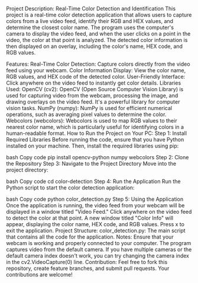 Project Description: Real-Time Color Detection and Identification
This project is a real-time color detection application that allows users to capture colors from a live video feed, identify their RGB and HEX values, and determine the closest color name. The program uses the computer's camera to display the video feed, and when the user clicks on a point in the video, the color at that point is analyzed. The detected color information is then displayed on an overlay, including the color's name, HEX code, and RGB values.

Features:
Real-Time Color Detection: Capture colors directly from the video feed using your webcam.
Color Information Display: View the color name, RGB values, and HEX code of the detected color.
User-Friendly Interface: Click anywhere on the video feed to instantly get color details.
Libraries Used:
OpenCV (cv2): OpenCV (Open Source Computer Vision Library) is used for capturing video from the webcam, processing the image, and drawing overlays on the video feed. It's a powerful library for computer vision tasks.
NumPy (numpy): NumPy is used for efficient numerical operations, such as averaging pixel values to determine the color.
Webcolors (webcolors): Webcolors is used to map RGB values to their nearest color name, which is particularly useful for identifying colors in a human-readable format.
How to Run the Project on Your PC:
Step 1: Install Required Libraries
Before running the code, ensure that you have Python installed on your machine. Then, install the required libraries using pip:

bash
Copy code
pip install opencv-python numpy webcolors
Step 2: Clone the Repository
Step 3: Navigate to the Project Directory
Move into the project directory:

bash
Copy code
cd color-detection
Step 4: Run the Application
Run the Python script to start the color detection application:

bash
Copy code
python color_detection.py
Step 5: Using the Application
Once the application is running, the video feed from your webcam will be displayed in a window titled "Video Feed."
Click anywhere on the video feed to detect the color at that point. A new window titled "Color Info" will appear, displaying the color name, HEX code, and RGB values.
Press x to exit the application.
Project Structure:
color_detection.py: The main script that contains all the code for the application.
Notes:
Ensure that your webcam is working and properly connected to your computer.
The program captures video from the default camera. If you have multiple cameras or the default camera index doesn't work, you can try changing the camera index in the cv2.VideoCapture(0) line.
Contribution:
Feel free to fork this repository, create feature branches, and submit pull requests. Your contributions are welcome!
